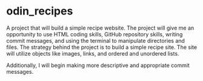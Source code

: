 # odin_recipes
A project that will build a simple recipe website.
The project will give me an opportunity to use HTML coding skills, GitHub repository skills, writing commit messages, and using the terminal to manipulate directories and files.
The strategy behind the project is to build a simple recipe site.  The site will utilize objects like images, links, and ordered and unordered lists. 

Additionally, I will begin making more descriptive and appropriate commit messages.